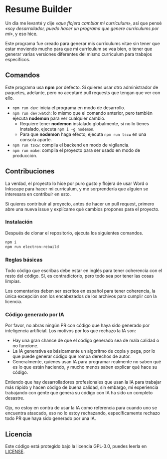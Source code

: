 # Resume Builder

Un día me levanté y dije *«que flojera cambiar mi currículum»*, así que pensé
*«soy desarrollador, puedo hacer un programa que genere currículums por mí»*,
y eso hice.

Este programa fue creado para generar mis currículums vitae sin tener que estar
moviendo mucho para que mi currículum se vea bien, o tener que generar varias
versiones diferentes del mismo currículum para trabajos específicos.


## Comandos

Este programa usa **npm** por defecto. Si quieres usar otro administrador de
paquetes, adelante, pero no aceptaré pull requests que tengan que ver con ello.

- `npm run dev`: inicia el programa en modo de desarrollo.
- `npm run dev:watch`: lo mismo que el comando anterior, pero también ejecuta
**nodemon** para ver cualquier cambio.
    - Requiere tener **nodemon** instalado globalmente, si no lo tienes
    instalado, ejecuta `npm i -g nodemon`.
    - Para que **nodemon** haga efecto, ejecuta `npm run tscw` en una consola
    aparte.
- `npm run tscw`: compila el backend en modo de vigilancia.
- `npm run make`: compila el proyecto para ser usado en modo de producción.


## Contribuciones

La verdad, el proyecto lo hice por puro gusto y flojera de usar Word o Inkscape
para hacer mi currículum, y me sorprendería que alguien se interesara en
contribuír en esto.

Si quieres contribuír al proyecto, antes de hacer un pull request, primero abre
una nueva issue y explícame qué cambios propones para el proyecto.

### Instalación

Después de clonar el repositorio, ejecuta los siguientes comandos.
```bash
npm i
npm run electron:rebuild
```

### Reglas básicas

Todo código que escribas debe estar en inglés para tener coherencia con el resto
del código. Sí, es contradictorio, pero todo sea por tener las cosas limpias.

Los comentarios deben ser escritos en español para tener coherencia, la única
excepción son los encabezados de los archivos para cumplir con la licencia.

### Código generado por IA

Por favor, no abras ningún PR con código que haya sido generado por inteligencia
artificial. Los motivos por los que rechazo la IA son:

- Hay una gran chance de que el código generado sea de mala calidad o no
funcione.
- La IA generativa es básicamente un algoritmo de copia y pega, por lo que puede
generar código que rompa derechos de autor.
- Generalmente, quienes usan IA para programar realmente no saben qué es lo que
están haciendo, y mucho menos saben explicar qué hace su código.

Entiendo que hay desarrolladores profesionales que usan la IA para trabajar
más rápido y hacen código de buena calidad, sin embargo, mi experiencia
trabajando con gente que genera su código con IA ha sido un completo desastre.

Ojo, no estoy en contra de usar la IA como referencia para cuando uno se
encuentra atascado, eso no lo estoy rechazando, específicamente rechazo todo PR
que haya sido generado por una IA.


## Licencia
Este código está protegido bajo la licencia GPL-3.0, puedes leerla en
[LICENSE](./LICENSE).

